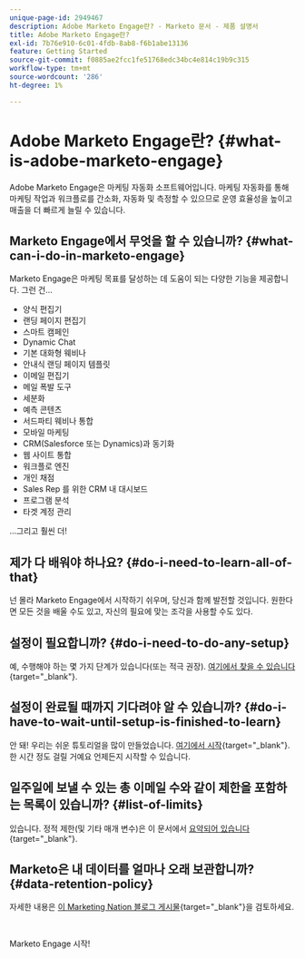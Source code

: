 ```yaml
---
unique-page-id: 2949467
description: Adobe Marketo Engage란? - Marketo 문서 - 제품 설명서
title: Adobe Marketo Engage란?
exl-id: 7b76e910-6c01-4fdb-8ab8-f6b1abe13136
feature: Getting Started
source-git-commit: f0885ae2fcc1fe51768edc34bc4e814c19b9c315
workflow-type: tm+mt
source-wordcount: '286'
ht-degree: 1%

---
```


# Adobe Marketo Engage란? {#what-is-adobe-marketo-engage}

Adobe Marketo Engage은 마케팅 자동화 소프트웨어입니다. 마케팅 자동화를 통해 마케팅 작업과 워크플로를 간소화, 자동화 및 측정할 수 있으므로 운영 효율성을 높이고 매출을 더 빠르게 늘릴 수 있습니다.

## Marketo Engage에서 무엇을 할 수 있습니까? {#what-can-i-do-in-marketo-engage}

Marketo Engage은 마케팅 목표를 달성하는 데 도움이 되는 다양한 기능을 제공합니다. 그런 건...

* 양식 편집기
* 랜딩 페이지 편집기
* 스마트 캠페인
* Dynamic Chat
* 기본 대화형 웨비나
* 안내식 랜딩 페이지 템플릿
* 이메일 편집기
* 메일 폭발 도구
* 세분화
* 예측 콘텐츠
* 서드파티 웨비나 통합
* 모바일 마케팅
* CRM(Salesforce 또는 Dynamics)과 동기화
* 웹 사이트 통합
* 워크플로 엔진
* 개인 채점
* Sales Rep 를 위한 CRM 내 대시보드
* 프로그램 분석
* 타겟 계정 관리

...그리고 훨씬 더!

## 제가 다 배워야 하나요? {#do-i-need-to-learn-all-of-that}

넌 몰라 Marketo Engage에서 시작하기 쉬우며, 당신과 함께 발전할 것입니다. 원한다면 모든 것을 배울 수도 있고, 자신의 필요에 맞는 조각을 사용할 수도 있다.

## 설정이 필요합니까? {#do-i-need-to-do-any-setup}

예, 수행해야 하는 몇 가지 단계가 있습니다(또는 적극 권장). [여기에서 찾을 수 있습니다](/help/marketo/getting-started/initial-setup/setup-steps.md){target="_blank"}.

## 설정이 완료될 때까지 기다려야 알 수 있습니까? {#do-i-have-to-wait-until-setup-is-finished-to-learn}

안 돼! 우리는 쉬운 튜토리얼을 많이 만들었습니다. [여기에서 시작](/help/marketo/getting-started/quick-wins/get-set-up-and-add-a-person.md){target="_blank"}. 한 시간 정도 걸릴 거예요 언제든지 시작할 수 있습니다.

## 일주일에 보낼 수 있는 총 이메일 수와 같이 제한을 포함하는 목록이 있습니까? {#list-of-limits}

있습니다. 정적 제한(및 기타 매개 변수)은 이 문서에서 [요약되어 있습니다](https://helpx.adobe.com/kr/legal/product-descriptions/adobe-marketo-engage---product-description.html#performance-guardrails){target="_blank"}.

## Marketo은 내 데이터를 얼마나 오래 보관합니까? {#data-retention-policy}

자세한 내용은 [이 Marketing Nation 블로그 게시물](https://nation.marketo.com/t5/knowledgebase/marketo-activities-data-retention-policy-overview-amp-faq/ta-p/250750){target="_blank"}을 검토하세요.

<br>

Marketo Engage 시작!

